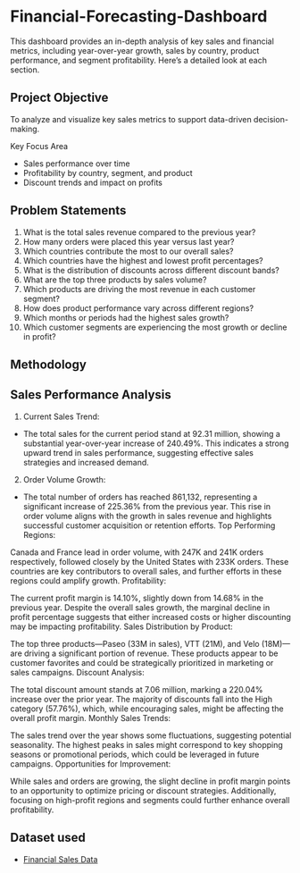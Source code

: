 # Financial-Forecasting-Dashboard
This dashboard provides an in-depth analysis of key sales and financial metrics, including year-over-year growth, sales by country, product performance, and segment profitability. Here’s a detailed look at each section.

## Project Objective
To analyze and visualize key sales metrics to support data-driven decision-making. 

Key Focus Area
- Sales performance over time
- Profitability by country, segment, and product
- Discount trends and impact on profits

## Problem Statements
1. What is the total sales revenue compared to the previous year?
2. How many orders were placed this year versus last year?
3. Which countries contribute the most to our overall sales?
4. Which countries have the highest and lowest profit percentages?
5. What is the distribution of discounts across different discount bands?
6. What are the top three products by sales volume?
7. Which products are driving the most revenue in each customer segment?
8. How does product performance vary across different regions?
9. Which months or periods had the highest sales growth?
10. Which customer segments are experiencing the most growth or decline in profit?

## Methodology
## Sales Performance Analysis
1. Current Sales Trend:
- The total sales for the current period stand at 92.31 million, showing a substantial year-over-year increase of 240.49%. This indicates a strong upward trend in sales performance, suggesting effective sales strategies and increased demand.

2. Order Volume Growth:
- The total number of orders has reached 861,132, representing a significant increase of 225.36% from the previous year. This rise in order volume aligns with the growth in sales revenue and highlights successful customer acquisition or retention efforts.
Top Performing Regions:

Canada and France lead in order volume, with 247K and 241K orders respectively, followed closely by the United States with 233K orders. These countries are key contributors to overall sales, and further efforts in these regions could amplify growth.
Profitability:

The current profit margin is 14.10%, slightly down from 14.68% in the previous year. Despite the overall sales growth, the marginal decline in profit percentage suggests that either increased costs or higher discounting may be impacting profitability.
Sales Distribution by Product:

The top three products—Paseo (33M in sales), VTT (21M), and Velo (18M)—are driving a significant portion of revenue. These products appear to be customer favorites and could be strategically prioritized in marketing or sales campaigns.
Discount Analysis:

The total discount amount stands at 7.06 million, marking a 220.04% increase over the prior year. The majority of discounts fall into the High category (57.76%), which, while encouraging sales, might be affecting the overall profit margin.
Monthly Sales Trends:

The sales trend over the year shows some fluctuations, suggesting potential seasonality. The highest peaks in sales might correspond to key shopping seasons or promotional periods, which could be leveraged in future campaigns.
Opportunities for Improvement:

While sales and orders are growing, the slight decline in profit margin points to an opportunity to optimize pricing or discount strategies. Additionally, focusing on high-profit regions and segments could further enhance overall profitability.



## Dataset used
- <a href="https://github.com/sahna786/Financial-Forecasting-Dashboard/blob/main/Financial%20Sample%20(2).xlsx">Financial Sales Data </a>
